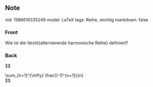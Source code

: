 ## Note
nid: 1586616335249
model: LaTeX
tags: Reihe, wichtig
markdown: false

### Front
Wie ist die \textit{alternierende harmonische Reihe} definiert?

### Back
$$
<div>
  \sum_{n=1}^{\infty} \frac{(-1)^{n+1}}{n}
</div>
<div>
  $$
</div>
